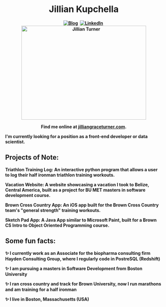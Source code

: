 <p>
  <h1 align="center"><b>Jillian Kupchella</h1>
</p>

<p align="center">
<a href="https://jilliangraceturner.com"><img src="https://img.shields.io/badge/website-000000?style=for-the-badge&logo=About.me&logoColor=white" alt="Blog" /></a>&nbsp;
<a href="https://www.linkedin.com/in/jillian-turner-2ab762142/"><img src="https://img.shields.io/badge/LinkedIn-0077B5?style=for-the-badge&logo=linkedin&logoColor=white" alt="LinkedIn" /></a>&nbsp;
<br/>

<img alt="Jillian Turner" border="0" height="300" src="https://drive.google.com/uc?export=view&id=1DjSmTHHlXEvubPbS_i2pzH663HKuTeTe" title="Jillian Kupchella" width="400" />
  <br/>

<p align="center">Find me online at <a href="http://jilliangraceturner.com">jilliangraceturner.com</a>.</p>
<p>I'm currently looking for a position as a front-end developer or data scientist.</p>

</p>


## Projects of Note:

Triathlon Training Log: An interactive python program that allows a user to log their half ironman triathlon training workouts.

Vacation Website: A website showcasing a vacation I took to Belize, Central America, built as a project for BU MET masters in software development course.

Brown Cross Country App: An iOS app built for the Brown Cross Country team's "general strength" training workouts.

Sketch Pad App: A Java App similar to Microsoft Paint, built for a Brown CS Intro to Object Oriented Programming course.


## Some fun facts:

✨ I currently work as an Associate for the biopharma consulting firm Hayden Consulting Group, where I regularly code in PostreSQL (Redshift)

✨ I am pursuing a masters in Software Development from Boston University

✨ I ran cross country and track for Brown University, now I run marathons and am training for a half ironman

✨ I live in Boston, Massachusetts (USA)
